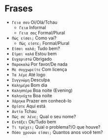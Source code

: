 # Frases

-   `Γεια σου` Oi/Olá/Tchau
    -   `Γεια` Informal
    -   `Γεια σας` Formal/Plural
-   `Πώς είσαι;` Como vai?
    -   `Πώς είστε;` Formal/Plural
-   `Είσαι καλά;` Tudo bem?
-   `Είμαι καλά` Estou bem
-   `Ευχαριστώ` Obrigado
-   `Παρακαλώ` Por favor/De nada
-   `Με συγχωρείτε` Com licença
-   `Τα λέμε` Até logo
-   `Συγγνώμη` Desculpa
-   `Καλημέρα` Bom dia
-   `Καλησπέρα` Boa noite (Evening)
-   `Καληνύχτα` Boa noite
-   `Χάρηκα` Prazer em conhecê-lo
-   `Ορίστε` Aqui está
-   `Αντίο` Tchau
-   `Πώς σε λένε;` Qual o seu nome?
-   `Εντάξει` Ok/Tudo bem
-   `Τι τρέχει;` Qual o problema?/O que houve?
-   `Πόσο χρονών είσαι;` Quantos anos você tem?
